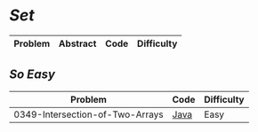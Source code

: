 # *Set*

|Problem|Abstract|Code|Difficulty|
| --- | --- | --- | --- |

## *So Easy*
|Problem|Code|Difficulty|
| --- | --- | --- |
|0349-Intersection-of-Two-Arrays|[Java](LeetCode/Java/0349-Intersection-of-Two-Arrays/src)|Easy|
